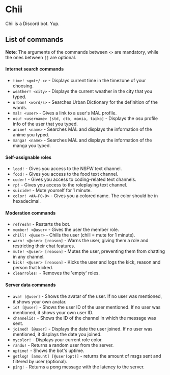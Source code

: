 # Chii
Chii is a Discord bot. Yup.

## List of commands
**Note**: The arguments of the commands between `<>` are mandatory, while the ones between `[]` are optional.

#### Internet search commands
* `time! <gmt+/-x>` - Displays current time in the timezone of your choosing.
* `weather! <city>` - Displays the current weather in the city that you typed.
* `urban! <word/s>` - Searches Urban Dictionary for the definition of the words.
* `mal! <user>` - Gives a link to a user's MAL profile.
* `osu! <username> [std, ctb, mania, taiko]` - Displays the osu profile info of the user that you typed.
* `anime! <name>` - Searches MAL and displays the information of the anime you typed.
* `manga! <name>` - Searches MAL and displays the information of the manga you typed.

#### Self-assignable roles
* `lood!` - Gives you access to the NSFW text channel.
* `food!` - Gives you access to the food text channel.
* `coder!` - Gives you access to coding-related text channels.
* `rp!` - Gives you access to the roleplaying text channel.
* `suicide!` - Mute yourself for 1 minute.
* `color! <#A-F0-9>` - Gives you a colored name. The color should be in hexadecimal.

#### Moderation commands
* `refresh!` - Restarts the bot.
* `member! <@user>` - Gives the user the member role.
* `chill! <@user>` - Chills the user (chill = mute for 1 minute).
* `warn! <@user> [reason]` - Warns the user, giving them a role and restricting their chat features.
* `mute! <@user> [reason]` - Mutes the user, preventing them from chatting in any channel.
* `kick! <@user> [reason]` - Kicks the user and logs the kick, reason and person that kicked.
* `clearroles!` - Removes the 'empty' roles.

#### Server data commands
* `ava! [@user]` - Shows the avatar of the user. If no user was mentioned, it shows your own avatar.
* `id! [@user]` - Shows the user ID of the user mentioned. If no user was mentioned, it shows your own user ID.
* `channelid!` - Shows the ID of the channel in which the message was sent.
* `joined! [@user]` - Displays the date the user joined. If no user was mentioned, it displays the date you joined.
* `mycolor!` - Displays your current role color.
* `randu!` - Returns a random user from the server.
* `uptime!` - Shows the bot's uptime.
* `getlog! [amount] [@user(opt)]` - returns the amount of msgs sent and filtered by user (optional).
* `ping!` - Returns a pong message with the latency to the server.

